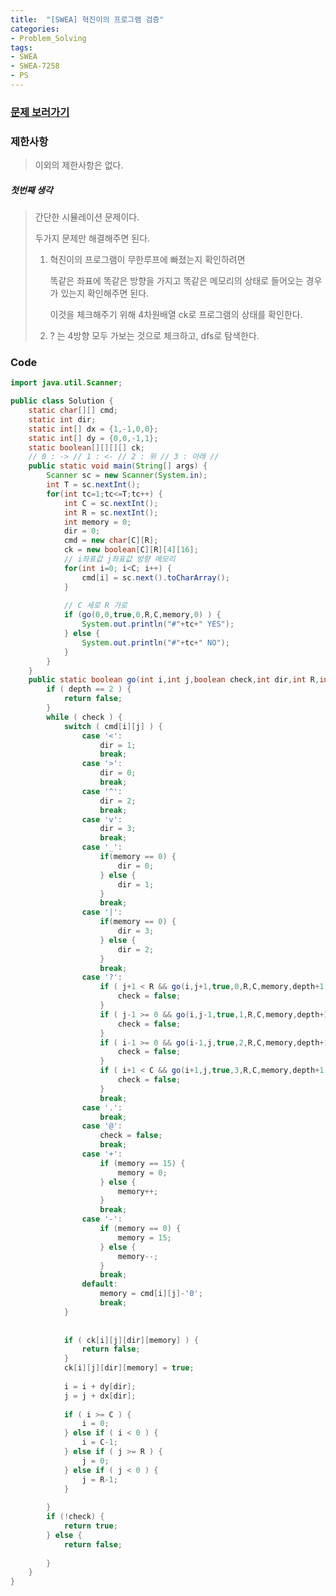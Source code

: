 ```yaml
---
title:  "[SWEA] 혁진이의 프로그램 검증"
categories:
- Problem_Solving
tags:
- SWEA
- SWEA-7258
- PS
---
```



### [문제 보러가기]( https://swexpertacademy.com/main/code/problem/problemDetail.do?contestProbId=AWl0UHtanwcDFAXz&categoryId=AWl0UHtanwcDFAXz&categoryType=CODE )



### 제한사항

> 이외의 제한사항은 없다.

##### 첫번째 생각

> 간단한 시뮬레이션 문제이다.
>
> 두가지 문제만 해결해주면 된다.
>
> 1. 혁진이의 프로그램이 무한루프에 빠졌는지 확인하려면
>
>    똑같은 좌표에 똑같은 방향을 가지고 똑같은 메모리의 상태로 들어오는 경우가 있는지 확인해주면 된다.
>
>    이것을 체크해주기 위해 4차원배열 ck로 프로그램의 상태를 확인한다.
>
> 2.  ? 는 4방향 모두 가보는 것으로 체크하고, dfs로 탐색한다.



### Code

```java
import java.util.Scanner;

public class Solution {
	static char[][] cmd;
	static int dir;
	static int[] dx = {1,-1,0,0};
	static int[] dy = {0,0,-1,1};
	static boolean[][][][] ck;
	// 0 : -> // 1 : <- // 2 : 위 // 3 : 아래 // 
	public static void main(String[] args) {
		Scanner sc = new Scanner(System.in);
		int T = sc.nextInt();
		for(int tc=1;tc<=T;tc++) {
			int C = sc.nextInt();
			int R = sc.nextInt();
			int memory = 0;
			dir = 0;
			cmd = new char[C][R];
			ck = new boolean[C][R][4][16];
			// i좌표값 j좌표값 방향 메모리 
			for(int i=0; i<C; i++) {
				cmd[i] = sc.next().toCharArray();
			}
			
			// C 세로 R 가로
			if (go(0,0,true,0,R,C,memory,0) ) {
				System.out.println("#"+tc+" YES");
			} else {
				System.out.println("#"+tc+" NO");
			}
		}
	}
	public static boolean go(int i,int j,boolean check,int dir,int R,int C,int memory,int depth) {
		if ( depth == 2 ) {
			return false;
		}
		while ( check ) {
			switch ( cmd[i][j] ) {
				case '<':
					dir = 1;
					break;
				case '>':
					dir = 0;
					break;
				case '^': 
					dir = 2;
					break;
				case 'v':
					dir = 3;
					break;
				case '_': 
					if(memory == 0) {
						dir = 0;
					} else {
						dir = 1;
					}
					break;
				case '|': 
					if(memory == 0) {
						dir = 3;
					} else {
						dir = 2;
					}
					break;
				case '?': 
					if ( j+1 < R && go(i,j+1,true,0,R,C,memory,depth+1) ) {
						check = false;
					} 
                    if ( j-1 >= 0 && go(i,j-1,true,1,R,C,memory,depth+1) ) {
						check = false;
					} 
                    if ( i-1 >= 0 && go(i-1,j,true,2,R,C,memory,depth+1)) {
						check = false;
					} 
                    if ( i+1 < C && go(i+1,j,true,3,R,C,memory,depth+1 )) {
						check = false;
					}
					break;
				case '.':
					break;
				case '@': 
					check = false;
					break;
				case '+': 
					if (memory == 15) {
						memory = 0;
					} else {
						memory++;
					}
					break;
				case '-': 
					if (memory == 0) {
						memory = 15;
					} else {
						memory--;
					}
					break;
				default:
					memory = cmd[i][j]-'0';
					break;
			}
			
			
			if ( ck[i][j][dir][memory] ) {
				return false;
			}
			ck[i][j][dir][memory] = true;
		
			i = i + dy[dir];
			j = j + dx[dir];
			
			if ( i >= C ) {
				i = 0;
			} else if ( i < 0 ) {
				i = C-1;
			} else if ( j >= R ) {
				j = 0;
			} else if ( j < 0 ) {
				j = R-1;
			}
			
		}
		if (!check) {
			return true;
		} else {
			return false;
			
		}
	}
}
```

